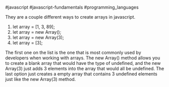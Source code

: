 #javascript #javascript-fundamentals #programming_languages 

They are a couple different ways to create arrays in javascript.

1. let array = [1, 3, 89];
2. let array = new Array();
3. let array = new Array(3);
4. let array = [3];

The first one on the list is the one that is most commonly used by developers when working with arrays. 
The new Array() method allows you to create a blank array that would have the type of undefined, and the new Array(3) just adds 3 elements into the array that would all be undefined.
The last option just creates a empty array that contains 3 undefined elements just like the new Array(3) method.